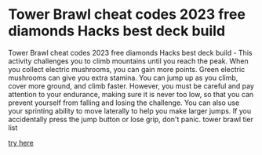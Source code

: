 # Tower Brawl cheat codes 2023 free diamonds Hacks best deck build

Tower Brawl cheat codes 2023 free diamonds Hacks best deck build - This activity challenges you to climb mountains until you reach the peak. When you collect electric mushrooms, you can gain more points. Green electric mushrooms can give you extra stamina. You can jump up as you climb, cover more ground, and climb faster. However, you must be careful and pay attention to your endurance, making sure it is never too low, so that you can prevent yourself from falling and losing the challenge. You can also use your sprinting ability to move laterally to help you make larger jumps. If you accidentally press the jump button or lose grip, don't panic. tower brawl tier list


[try here](https://dengmod.cyou/tower-brawl/)
